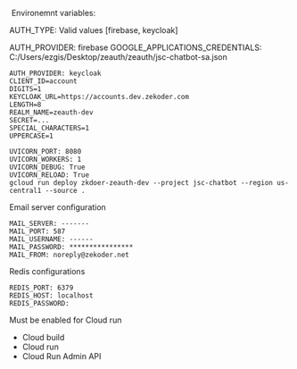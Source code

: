 ​
Environemnt variables:
​

AUTH_TYPE: Valid values [firebase, keycloak]

AUTH_PROVIDER: firebase
GOOGLE_APPLICATIONS_CREDENTIALS: C:/Users/ezgis/Desktop/zeauth/zeauth/jsc-chatbot-sa.json

```
AUTH_PROVIDER: keycloak
CLIENT_ID=account
DIGITS=1
KEYCLOAK_URL=https://accounts.dev.zekoder.com
LENGTH=8
REALM_NAME=zeauth-dev
SECRET=...
SPECIAL_CHARACTERS=1
UPPERCASE=1
```

```
UVICORN_PORT: 8080
UVICORN_WORKERS: 1
UVICORN_DEBUG: True
UVICORN_RELOAD: True 
gcloud run deploy zkdoer-zeauth-dev --project jsc-chatbot --region us-central1 --source .
```

Email server configuration
```
MAIL_SERVER: -------
MAIL_PORT: 587
MAIL_USERNAME: ------
MAIL_PASSWORD: ****************
MAIL_FROM: noreply@zekoder.net
```

Redis configurations
```
REDIS_PORT: 6379
REDIS_HOST: localhost
REDIS_PASSWORD: 
```


Must be enabled for Cloud run

- Cloud build
- Cloud run
- Cloud Run Admin API